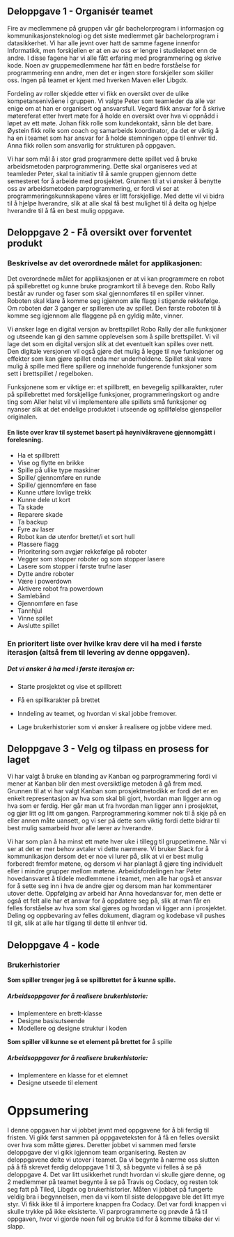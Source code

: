 ## Deloppgave 1 - Organisér teamet
Fire av medlemmene på gruppen vår går bachelorprogram i informasjon og kommunikasjonsteknologi og det siste medlemmet går bachelorprogram i datasikkerhet. Vi har alle jevnt over hatt de samme fagene innenfor Informatikk, men forskjellen er at en av oss er lengre i studieløpet enn de andre. I disse fagene har vi alle fått erfaring med programmering og skrive kode. Noen av gruppemedlemmene har fått en bedre forståelse for programmering enn andre, men det er ingen store forskjeller som skiller oss. Ingen på teamet er kjent med hverken Maven eller Libgdx.      

Fordeling av roller skjedde etter vi fikk en oversikt over de ulike kompetansenivåene i gruppen. Vi valgte Peter som teamleder da alle var enige om at han er organisert og ansvarsfull. Vegard fikk ansvar for å skrive møtereferat etter hvert møte for å holde en oversikt over hva vi oppnådd i løpet av ett møte. Johan fikk rolle som kundekontakt, sånn ble det bare. Øystein fikk rolle som coach og samarbeids koordinator, da det er viktig å ha en i teamet som har ansvar for å holde stemningen oppe til enhver tid. Anna fikk rollen som ansvarlig for strukturen på oppgaven. 

Vi har som mål å i stor grad programmere dette spillet ved å bruke arbeidsmetoden parprogrammering. Dette skal organiseres ved at teamleder Peter, skal ta initiativ til å samle gruppen gjennom dette semesteret for å arbeide med prosjektet. Grunnen til at vi ønsker å benytte oss av arbeidsmetoden parprogrammering, er fordi vi ser at programmeringskunnskapene våres er litt forskjellige. Med dette vil vi bidra til å hjelpe hverandre, slik at alle skal få best mulighet til å delta og hjelpe hverandre til å få en best mulig oppgave. 


## Deloppgave 2 - Få oversikt over forventet produkt

### Beskrivelse av det overordnede målet for applikasjonen:
Det overordnede målet for applikasjonen er at vi kan programmere en robot på spillebrettet og kunne bruke programkort til å bevege den. Robo Rally består av runder og faser som skal gjennomføres til en spiller vinner. Roboten skal klare å komme seg igjennom alle flagg i stigende rekkefølge. Om roboten dør 3 ganger er spilleren ute av spillet. Den første roboten til å komme seg igjennom alle flaggene på en gyldig måte, vinner.

Vi ønsker lage en digital versjon av brettspillet Robo Rally der alle funksjoner og utseende kan gi den samme opplevelsen som å spille brettspillet. Vi vil lage det som en digital versjon slik at det eventuelt kan spilles over nett. Den digitale versjonen vil også gjøre det mulig å legge til nye funksjoner og effekter som kan gjøre spillet enda mer underholdene. Spillet skal være mulig å spille med flere spillere og inneholde fungerende funksjoner som sett i brettspillet / regelboken.  

Funksjonene som er viktige er: et spillbrett, en bevegelig spillkarakter, ruter på spillebrettet med forskjellige funksjoner, programmeringskort og andre ting som  Aller helst vil vi implementere alle spillets små funksjoner og nyanser slik at det endelige produktet i utseende og spillfølelse gjenspeiler originalen.

#### En liste over krav til systemet basert på høynivåkravene gjennomgått i forelesning. 
* Ha et spillbrett 
* Vise og flytte en brikke
* Spille på ulike type maskiner
* Spille/ gjennomføre en runde
* Spille/ gjennomføre en fase
* Kunne utføre lovlige trekk
* Kunne dele ut kort 
* Ta skade
* Reparere skade
* Ta backup
* Fyre av laser
* Robot kan dø utenfor brettet/i et sort hull
* Plassere flagg
* Prioritering som avgjør rekkefølge på roboter
* Vegger som stopper roboter og som stopper lasere
* Lasere som stopper i første trufne laser
* Dytte andre roboter
* Være i powerdown
* Aktivere robot fra powerdown
* Samlebånd
* Gjennomføre en fase
* Tannhjul
* Vinne spillet
* Avslutte spillet

### En prioritert liste over hvilke krav dere vil ha med i første iterasjon (altså frem til levering av denne oppgaven). 

##### Det vi ønsker å ha med i første iterasjon er:
* Starte prosjektet og vise et spillbrett
* Få en spillkarakter på brettet  

* Inndeling av teamet, og hvordan vi skal jobbe fremover.
* Lage brukerhistorier som vi ønsker å realisere og jobbe videre med.

## Deloppgave 3 - Velg og tilpass en prosess for laget

Vi har valgt å bruke en blanding av Kanban og parprogrammering fordi vi mener at Kanban blir den mest oversiktlige metoden å gå frem med. Grunnen til at vi har valgt Kanban som prosjektmetodikk er fordi det er en enkelt representasjon av hva som skal bli gjort, hvordan man ligger ann og hva som er ferdig. Her går man ut fra hvordan man ligger ann i prosjektet, og gjør litt og litt om gangen. Parprogrammering kommer nok til å skje på en eller annen måte uansett, og vi ser på dette som viktig fordi dette bidrar til best mulig samarbeid hvor alle lærer av hverandre. 

Vi har som plan å ha minst ett møte hver uke i tillegg til gruppetimene. Når vi ser at det er mer behov avtaler vi dette nærmere. Vi bruker Slack for å kommunikasjon dersom det er noe vi lurer på, slik at vi er best mulig forberedt fremfor møtene, og dersom vi har planlagt å gjøre ting individuelt eller i mindre grupper mellom møtene. Arbeidsfordelingen har Peter hovedansvaret å tildele medlemmene i teamet, men alle har også et ansvar for å sette seg inn i hva de andre gjør og dersom man har kommentarer utover dette. Oppfølging av arbeid har Anna hovedansvar for, men dette er også et felt alle har et ansvar for å oppdatere seg på, slik at man får en felles forståelse av hva som skal gjøres og hvordan vi ligger ann i prosjektet. Deling og oppbevaring av felles dokument, diagram og kodebase vil pushes til git, slik at alle har tilgang til dette til enhver tid. 


## Deloppgave 4 - kode

### Brukerhistorier

**Som spiller trenger jeg å se spillbrettet for å kunne spille.**

##### Arbeidsoppgaver for å realisere brukerhistorie:
* Implementere en brett-klasse
* Designe basisutseende
* Modellere og designe struktur i koden

 **Som spiller vil kunne se et element på brettet for** å spille

##### Arbeidsoppgaver for å realisere brukerhistorie:
* Implementere en klasse for et elemnet
* Designe utseede til element

# Oppsumering
I denne oppgaven har vi jobbet jevnt med oppgavene for å bli ferdig til fristen. Vi gikk først sammen på oppgaveteksten for å få en felles oversikt over hva som måtte gjøres. Deretter jobbet vi sammen med første deloppgave der vi gikk igjennom team organisering. Resten av deloppgavene delte vi utover i teamet. Da vi begynte å nærme oss slutten på å få skrevet ferdig deloppgave 1 til 3, så begynte vi felles å se på deloppgave 4. Det var litt usikkerhet rundt hvordan vi skulle gjøre denne, og 2 medlemmer på teamet begynte å se på Travis og Codacy, og resten tok seg fatt på Tiled, Libgdx og brukerhistorier. Måten vi jobbet på fungerte veldig bra i begynnelsen, men da vi kom til siste deloppgave ble det litt mye styr. Vi fikk ikke til å importere knappen fra Codacy. Det var fordi knappen vi skulle trykke på ikke eksisterte. Vi parprogrammerte og prøvde å få til oppgaven, hvor vi gjorde noen feil og brukte tid for å komme tilbake der vi slapp.
